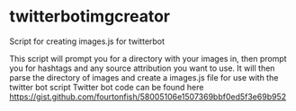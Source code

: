 # twitterbotimgcreator
Script for creating images.js for twitterbot

This script will prompt you for a directory with your images in, then prompt you for hashtags and any source attribution you want to use.
It will then parse the directory of images and create a images.js file for use with the twitter bot script
Twitter bot code can be found here https://gist.github.com/fourtonfish/58005106e1507369bbf0ed5f3e69b952
